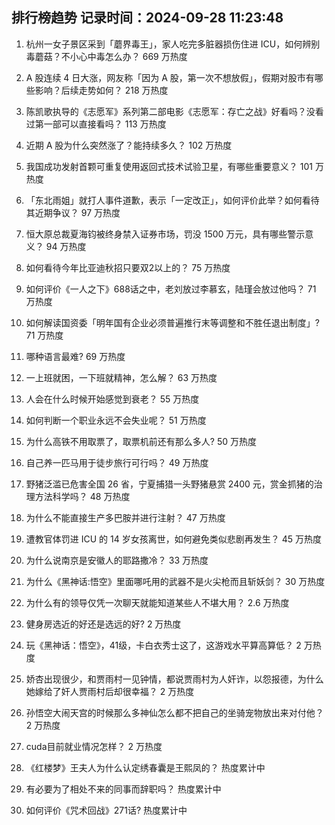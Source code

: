 
## 排行榜趋势 记录时间：2024-09-28 11:23:48
  
  1. 杭州一女子景区采到「蘑界毒王」，家人吃完多脏器损伤住进 ICU，如何辨别毒蘑菇？不小心中毒怎么办？ 669 万热度
    
  2. A 股连续 4 日大涨，网友称「因为 A 股，第一次不想放假」，假期对股市有哪些影响？后续走势如何？ 218 万热度
    
  3. 陈凯歌执导的《志愿军》系列第二部电影《志愿军：存亡之战》好看吗？没看过第一部可以直接看吗？ 113 万热度
    
  4. 近期 A 股为什么突然涨了？能持续多久？ 102 万热度
    
  5. 我国成功发射首颗可重复使用返回式技术试验卫星，有哪些重要意义？ 101 万热度
    
  6. 「东北雨姐」就打人事件道歉，表示「一定改正」，如何评价此举？如何看待其近期争议？ 97 万热度
    
  7. 恒大原总裁夏海钧被终身禁入证券市场，罚没 1500 万元，具有哪些警示意义？ 94 万热度
    
  8. 如何看待今年比亚迪秋招只要双2以上的？ 75 万热度
    
  9. 如何评价《一人之下》688话之中，老刘放过李慕玄，陆瑾会放过他吗？ 71 万热度
    
  10. 如何解读国资委「明年国有企业必须普遍推行末等调整和不胜任退出制度」? 71 万热度
    
  11. 哪种语言最难? 69 万热度
    
  12. 一上班就困，一下班就精神，怎么解？ 63 万热度
    
  13. 人会在什么时候开始感觉到衰老？ 55 万热度
    
  14. 如何判断一个职业永远不会失业呢？ 51 万热度
    
  15. 为什么高铁不用取票了，取票机前还有那么多人? 50 万热度
    
  16. 自己养一匹马用于徒步旅行可行吗？ 49 万热度
    
  17. 野猪泛滥已危害全国 26 省，宁夏捕猎一头野猪悬赏 2400 元，赏金抓猪的治理方法科学吗？ 48 万热度
    
  18. 为什么不能直接生产多巴胺并进行注射？ 47 万热度
    
  19. 遭教官体罚进 ICU 的 14 岁女孩离世，如何避免类似悲剧再发生？ 45 万热度
    
  20. 为什么说南京是安徽人的耶路撒冷？ 33 万热度
    
  21. 为什么《黑神话:悟空》里面哪吒用的武器不是火尖枪而且斩妖剑？ 30 万热度
    
  22. 为什么有的领导仅凭一次聊天就能知道某些人不堪大用？ 2.6 万热度
    
  23. 健身房选近的好还是选远的好? 2 万热度
    
  24. 玩《黑神话：悟空》，41级，卡白衣秀士这了，这游戏水平算高算低？ 2 万热度
    
  25. 娇杏出现很少，和贾雨村一见钟情，都说贾雨村为人奸诈，以怨报德，为什么她嫁给了奸人贾雨村后却很幸福？ 2 万热度
    
  26. 孙悟空大闹天宫的时候那么多神仙怎么都不把自己的坐骑宠物放出来对付他？ 2 万热度
    
  27. cuda目前就业情况怎样？ 2 万热度
    
  28. 《红楼梦》王夫人为什么认定绣春囊是王熙凤的？ 热度累计中
    
  29. 有必要为了相处不来的同事而辞职吗？ 热度累计中
    
  30. 如何评价《咒术回战》271话? 热度累计中
    